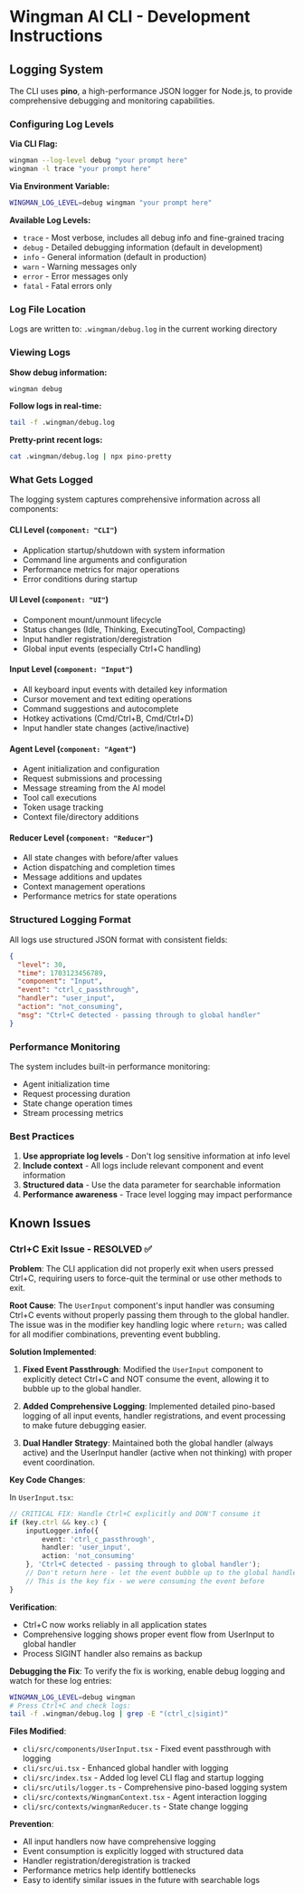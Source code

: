 # Wingman AI CLI - Development Instructions

## Logging System

The CLI uses **pino**, a high-performance JSON logger for Node.js, to provide comprehensive debugging and monitoring capabilities.

### Configuring Log Levels

**Via CLI Flag:**
```bash
wingman --log-level debug "your prompt here"
wingman -l trace "your prompt here"
```

**Via Environment Variable:**
```bash
WINGMAN_LOG_LEVEL=debug wingman "your prompt here"
```

**Available Log Levels:**
- `trace` - Most verbose, includes all debug info and fine-grained tracing
- `debug` - Detailed debugging information (default in development)
- `info` - General information (default in production)
- `warn` - Warning messages only
- `error` - Error messages only
- `fatal` - Fatal errors only

### Log File Location

Logs are written to: `.wingman/debug.log` in the current working directory

### Viewing Logs

**Show debug information:**
```bash
wingman debug
```

**Follow logs in real-time:**
```bash
tail -f .wingman/debug.log
```

**Pretty-print recent logs:**
```bash
cat .wingman/debug.log | npx pino-pretty
```

### What Gets Logged

The logging system captures comprehensive information across all components:

#### CLI Level (`component: "CLI"`)
- Application startup/shutdown with system information
- Command line arguments and configuration
- Performance metrics for major operations
- Error conditions during startup

#### UI Level (`component: "UI"`)
- Component mount/unmount lifecycle
- Status changes (Idle, Thinking, ExecutingTool, Compacting)
- Input handler registration/deregistration
- Global input events (especially Ctrl+C handling)

#### Input Level (`component: "Input"`)
- All keyboard input events with detailed key information
- Cursor movement and text editing operations
- Command suggestions and autocomplete
- Hotkey activations (Cmd/Ctrl+B, Cmd/Ctrl+D)
- Input handler state changes (active/inactive)

#### Agent Level (`component: "Agent"`)
- Agent initialization and configuration
- Request submissions and processing
- Message streaming from the AI model
- Tool call executions
- Token usage tracking
- Context file/directory additions

#### Reducer Level (`component: "Reducer"`)
- All state changes with before/after values
- Action dispatching and completion times
- Message additions and updates
- Context management operations
- Performance metrics for state operations

### Structured Logging Format

All logs use structured JSON format with consistent fields:

```json
{
  "level": 30,
  "time": 1703123456789,
  "component": "Input",
  "event": "ctrl_c_passthrough",
  "handler": "user_input",
  "action": "not_consuming",
  "msg": "Ctrl+C detected - passing through to global handler"
}
```

### Performance Monitoring

The system includes built-in performance monitoring:
- Agent initialization time
- Request processing duration
- State change operation times
- Stream processing metrics

### Best Practices

1. **Use appropriate log levels** - Don't log sensitive information at info level
2. **Include context** - All logs include relevant component and event information
3. **Structured data** - Use the data parameter for searchable information
4. **Performance awareness** - Trace level logging may impact performance

## Known Issues

### Ctrl+C Exit Issue - RESOLVED ✅

**Problem**: The CLI application did not properly exit when users pressed Ctrl+C, requiring users to force-quit the terminal or use other methods to exit.

**Root Cause**: The `UserInput` component's input handler was consuming Ctrl+C events without properly passing them through to the global handler. The issue was in the modifier key handling logic where `return;` was called for all modifier combinations, preventing event bubbling.

**Solution Implemented**:

1. **Fixed Event Passthrough**: Modified the `UserInput` component to explicitly detect Ctrl+C and NOT consume the event, allowing it to bubble up to the global handler.

2. **Added Comprehensive Logging**: Implemented detailed pino-based logging of all input events, handler registrations, and event processing to make future debugging easier.

3. **Dual Handler Strategy**: Maintained both the global handler (always active) and the UserInput handler (active when not thinking) with proper event coordination.

**Key Code Changes**:

In `UserInput.tsx`:
```typescript
// CRITICAL FIX: Handle Ctrl+C explicitly and DON'T consume it
if (key.ctrl && key.c) {
    inputLogger.info({ 
        event: 'ctrl_c_passthrough',
        handler: 'user_input',
        action: 'not_consuming'
    }, 'Ctrl+C detected - passing through to global handler');
    // Don't return here - let the event bubble up to the global handler
    // This is the key fix - we were consuming the event before
}
```

**Verification**:
- Ctrl+C now works reliably in all application states
- Comprehensive logging shows proper event flow from UserInput to global handler
- Process SIGINT handler also remains as backup

**Debugging the Fix**:
To verify the fix is working, enable debug logging and watch for these log entries:
```bash
WINGMAN_LOG_LEVEL=debug wingman
# Press Ctrl+C and check logs:
tail -f .wingman/debug.log | grep -E "(ctrl_c|sigint)"
```

**Files Modified**:
- `cli/src/components/UserInput.tsx` - Fixed event passthrough with logging
- `cli/src/ui.tsx` - Enhanced global handler with logging
- `cli/src/index.tsx` - Added log level CLI flag and startup logging
- `cli/src/utils/logger.ts` - Comprehensive pino-based logging system
- `cli/src/contexts/WingmanContext.tsx` - Agent interaction logging
- `cli/src/contexts/wingmanReducer.ts` - State change logging

**Prevention**:
- All input handlers now have comprehensive logging
- Event consumption is explicitly logged with structured data
- Handler registration/deregistration is tracked
- Performance metrics help identify bottlenecks
- Easy to identify similar issues in the future with searchable logs